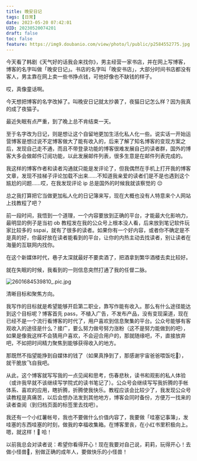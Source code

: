 ```yaml
---
title: 晚安日记
tags: [日常]
date: 2023-05-20 07:42:01
UID: 20230520074201
draft: false
toc: false
feature: https://img9.doubanio.com/view/photo/l/public/p2584552775.jpg
---
```


今天看了韩剧《天气好的话我会来找你》，男主经营一家书店，并在网上写博客，博客的名字叫做「晚安日记」。书店的名字叫「晚安书店」，大部分时间书店都没有客人，男主靠在网上卖一些书挣点钱，可他好像也不缺钱的样子。

哎，真像童话啊。

今天想把博客的名字改掉了。叫晚安日记就太抄袭了，夜猫日记怎么样？因为我真的成了夜猫子。

最近失眠有点严重，到了晚上总不肯结束一天。
<!--more-->
至于名字改为日记，则是想让这个自留地更加生活化私人化一些。说实话一开始运营博客是想过说不定博客做大了能有收入的，后来了解了知名博客的变现方案之后，发现自己走不通，而且不带登录功能的博客很难发展自己的读者群，国外的博客大多会做邮件订阅功能，以此发展邮件列表，很多生意是在邮件列表完成的。

我这样的博客作者和读者沟通就只能是发评论了，但我偶然在手机上打开我的博客文章，发现不挂梯子评论加载不出来……不知道我亲爱的读者们是不是也遇到这个尴尬的问题……哎，在我发现评论 ip 总是国外的时候我就该察觉的 😔

总之我打算把它当做更加私人化的日记簿来写，现在大概也没有人特意来个人网站上找教程了吧？

前一段时间，我悟到一个道理，一个内容要放到正确的平台，才能最大化影响力，最明显的例子是当初 ob 教程发在我的公众号上根本没人看，后来放到笔记软件玩家比较多的 sspai，就有了很多的读者。如果你有一个好内容，或者你不确定是不是真的好，你最好放在读者能看到的平台，让你的内热主动去找读者，别让读者在海量的互联网内找你。

在这个新媒体时代，巷子太深就最好不要卖酒了，把酒拿到繁华酒楼去卖比较好。

就在失眠的时候，我看到的一则信息突然打通了我的任督二脉。

![2601684539810_.pic.jpg](https://s2.loli.net/2023/05/20/zAXjvmsZbRd9oJ6.jpg)

清晰目标和聚焦方向。

我写作的目标就是希望能够开启第二职业，靠写作能有收入。那么有什么途径能达到这个目标呢？博客首先 pass，不植入广告，不发布产品，没有变现渠道，现在已经不是一个流行看博客的时代了，用户喜欢到信息聚集的平台。公众号能够有客观收入的途径是什么？接广，要么努力做号努力涨粉（这不是努力能做到的吧），如果是像我这样不会猜用户喜欢，不会迎合用户的，那就随缘吧，不，直接放弃吧，不如把时间精力聚焦到能够获得收入的地方。

那既然不指望能挣到自媒体的钱了（如果真挣到了，那感谢宇宙爸爸喂饭吃🙏），就干脆放飞自我吧。

从此，这个博客就写写我的一点见闻和思考，伤春悲秋，读书和观影的私人体验（或许我早就不该继续写学院式的读书笔记了）。公众号会继续写写我折腾的手帐体系、喜欢的应用，瞎折腾，折腾使我快乐。教程应该会比较少了，我发现公众号读教程是真痛苦，以后会想办法发到其他地方，博客会同时备份，方便万一找来的读者查阅（到归档页面的标签里去找吧）。

我还有一个小红薯帐号，我也不要做什么价值内容了，我要做「哇塞记事簿」，发哇塞的东西哇塞的时刻，做我的幸福收集箱。在博客里丧，在小红书里积极向上。嗯，就这样！🍻 哈！

以前我总会对读者说：希望你看得开心！现在我要对自己说，莉莉，玩得开心！去做小怪兽👾，别做正确的成年人，要做快乐的小怪兽！
